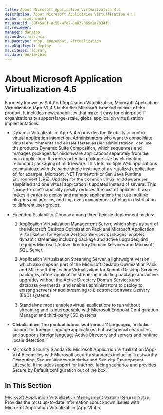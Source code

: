 ```yaml
---
title: About Microsoft Application Virtualization 4.5
description: About Microsoft Application Virtualization 4.5
author: aczechowski
ms.assetid: 39f45a6f-ac55-4fd7-8a83-865e1a7034f8
ms.reviewer: 
manager: dansimp
ms.author: aaroncz
ms.pagetype: mdop, appcompat, virtualization
ms.mktglfcycl: deploy
ms.sitesec: library
ms.date: 06/16/2016
---
```



# About Microsoft Application Virtualization 4.5


Formerly known as SoftGrid Application Virtualization, Microsoft Application Virtualization (App-V) 4.5 is the first Microsoft-branded release of the product. It includes new capabilities that make it easy for enterprise IT organizations to support large-scale, global application virtualization implementations.

-   Dynamic Virtualization: App-V 4.5 provides the flexibility to control virtual application interaction. Administrators who want to consolidate virtual environments and enable faster, easier administration, can use the product’s Dynamic Suite Composition, which sequences and manages packages for middleware applications separately from the main application. It shrinks potential package size by eliminating redundant packaging of middleware. This lets multiple Web applications communicate with the same single instance of a virtualized application of, for example, Microsoft .NET Framework or Sun Java Runtime Environment (JRE). Updates for the common virtual middleware are simplified and one virtual application is updated instead of several. This “many-to-one” capability greatly reduces the cost of updates. It also makes it easier to deploy and manage applications that use multiple plug-ins and add-ins, and improves management of plug-in distribution to different user groups.

-   Extended Scalability: Choose among three flexible deployment modes:

    1.  Application Virtualization Management Server, which ships as part of the Microsoft Desktop Optimization Pack and Microsoft Application Virtualization for Remote Desktop Services packages, enables dynamic streaming including package and active upgrades, and requires Microsoft Active Directory Domain Services and Microsoft SQL Server.

    2.  Application Virtualization Streaming Server, a lightweight version which also ships as part of the Microsoft Desktop Optimization Pack and Microsoft Application Virtualization for Remote Desktop Services packages, offers application streaming including package and active upgrades without the Active Directory Domain Services and database overheads, and enables administrators to deploy to existing servers or add streaming to Electronic Software Delivery (ESD) systems.

    3.  Standalone mode enables virtual applications to run without streaming and is interoperable with Microsoft Endpoint Configuration Manager and third-party ESD systems.

-   Globalization: The product is localized across 11 languages, includes support for foreign language applications that use special characters, and supports foreign language Active Directory and servers and runtime locale detection.

-   Microsoft Security Standards: Microsoft Application Virtualization (App-V) 4.5 complies with Microsoft security standards including Trustworthy Computing, Secure Windows Initiative and Security Development Lifecycle. It includes support for Internet-facing scenarios and provides Secure by Default configuration out of the box.

## In This Section


<a href="" id="microsoft-application-virtualization-management-system-release-notes"></a>[Microsoft Application Virtualization Management System Release Notes](microsoft-application-virtualization-management-system-release-notes.md)  
Provides the most up-to-date information about known issues with Microsoft Application Virtualization (App-V) 4.5.

 

 





